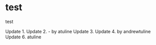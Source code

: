 # test
test

Update 1.
Update 2. - by atuline
Update 3.
Update 4. by andrewtuline
Update 6. atuline
